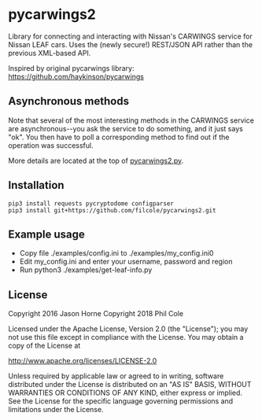 # pycarwings2

Library for connecting and interacting with Nissan's CARWINGS service for Nissan LEAF cars.
Uses the (newly secure!) REST/JSON API rather than the previous XML-based API.

Inspired by original pycarwings library: https://github.com/haykinson/pycarwings

## Asynchronous methods

Note that several of the most interesting methods in the CARWINGS service are
asynchronous--you ask the service to do something, and it just says "ok". You then
have to poll a corresponding method to find out if the operation was successful.

More details are located at the top of [pycarwings2.py](https://github.com/filcole/pycarwings2/blob/HomeAssistant/pycarwings2/pycarwings2.py).

## Installation

    pip3 install requests pycryptodome configparser
    pip3 install git+https://github.com/filcole/pycarwings2.git

## Example usage

* Copy file ./examples/config.ini to ./examples/my_config.ini0
* Edit my_config.ini and enter your username, password and region
* Run python3 ./examples/get-leaf-info.py

## License

Copyright 2016 Jason Horne
Copyright 2018 Phil Cole

Licensed under the Apache License, Version 2.0 (the "License");
you may not use this file except in compliance with the License.
You may obtain a copy of the License at

http://www.apache.org/licenses/LICENSE-2.0

Unless required by applicable law or agreed to in writing, software
distributed under the License is distributed on an "AS IS" BASIS,
WITHOUT WARRANTIES OR CONDITIONS OF ANY KIND, either express or implied.
See the License for the specific language governing permissions and
limitations under the License.

